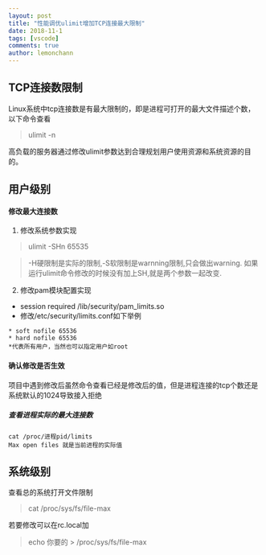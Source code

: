 ```yaml
---
layout: post
title: "性能调优ulimit增加TCP连接最大限制"
date: 2018-11-1
tags: [vscode]
comments: true
author: lemonchann
---
```


## TCP连接数限制

Linux系统中tcp连接数是有最大限制的，即是进程可打开的最大文件描述个数，以下命令查看   
> ulimit -n

<!-- more -->

高负载的服务器通过修改ulimit参数达到合理规划用户使用资源和系统资源的目的。

## 用户级别

#### 修改最大连接数
1. 修改系统参数实现
> ulimit -SHn 65535   

> -H硬限制是实际的限制,-S软限制是warnning限制,只会做出warning.
如果运行ulimit命令修改的时候没有加上SH,就是两个参数一起改变.

2. 修改pam模块配置实现 
- session required /lib/security/pam_limits.so
- 修改/etc/security/limits.conf如下举例   

`* soft nofile 65536`   
`* hard nofile 65536`   
`*代表所有用户，当然也可以指定用户如root`

#### 确认修改是否生效
项目中遇到修改后虽然命令查看已经是修改后的值，但是进程连接的tcp个数还是系统默认的1024导致接入拒绝   

##### 查看进程实际的最大连接数
`cat /proc/进程pid/limits`  
`Max open files 就是当前进程的实际值`

## 系统级别
查看总的系统打开文件限制
> cat /proc/sys/fs/file-max

若要修改可以在rc.local加
> echo 你要的 > /proc/sys/fs/file-max





